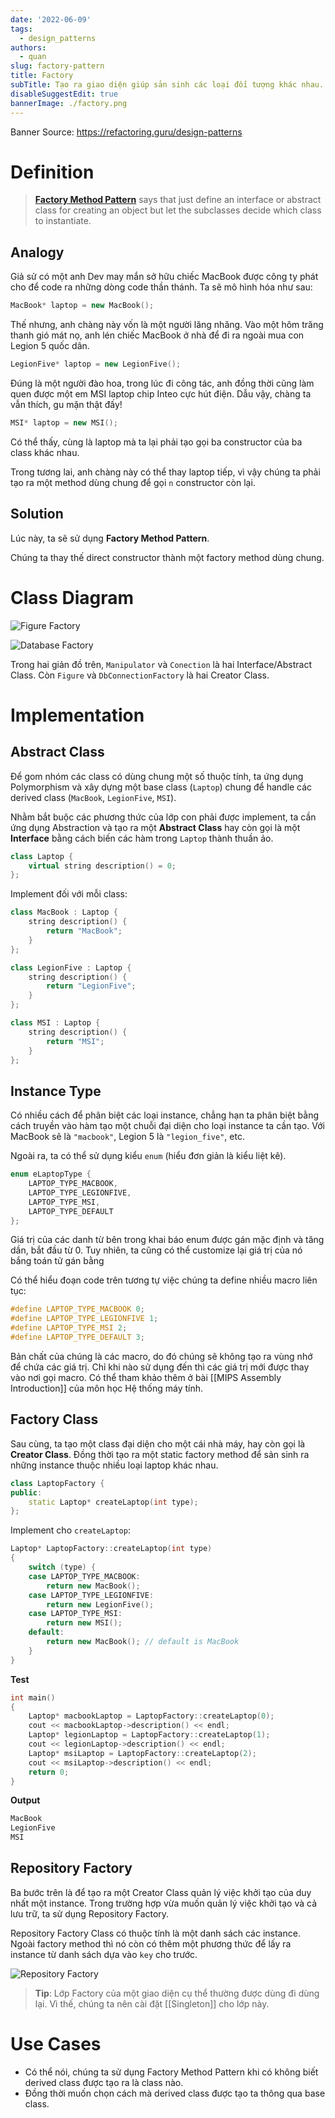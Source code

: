 ```yaml
---
date: '2022-06-09'
tags:
  - design_patterns
authors:
  - quan
slug: factory-pattern
title: Factory
subTitle: Tạo ra giao diện giúp sản sinh các loại đối tượng khác nhau.
disableSuggestEdit: true
bannerImage: ./factory.png
---
```


Banner Source: https://refactoring.guru/design-patterns

# Definition
> [**Factory Method Pattern**](https://en.wikipedia.org/wiki/Factory_method_pattern) says that just define an interface or abstract class for creating an object but let the subclasses decide which class to instantiate.

## Analogy
Giả sử có một anh Dev may mắn sở hữu chiếc MacBook được công ty phát cho để code ra những dòng code thần thánh. Ta sẽ mô hình hóa như sau:

```cpp
MacBook* laptop = new MacBook();
```

Thế nhưng, anh chàng này vốn là một người lăng nhăng. Vào một hôm trăng thanh gió mát nọ, anh lén chiếc MacBook ở nhà để đi ra ngoài mua con Legion 5 quốc dân.

```cpp
LegionFive* laptop = new LegionFive();
```

Đúng là một người đào hoa, trong lúc đi công tác, anh đồng thời cũng làm quen được một em MSI laptop chip Inteo cực hút điện. Dẫu vậy, chàng ta vẫn thích, gu mặn thật đấy!

```cpp
MSI* laptop = new MSI();
```

Có thể thấy, cùng là laptop mà ta lại phải tạo gọi ba constructor của ba class khác nhau.

Trong tương lai, anh chàng này có thể thay laptop tiếp, vì vậy chúng ta phải tạo ra một method dùng chung để gọi `n` constructor còn lại.

## Solution
Lúc này, ta sẽ sử dụng **Factory Method Pattern**. 

Chúng ta thay thế direct constructor thành một factory method dùng chung.

# Class Diagram
![](design_pattern_1.png "Figure Factory")

![](design_pattern_2.png "Database Factory")

Trong hai giản đồ trên, `Manipulator` và `Conection` là hai Interface/Abstract Class. Còn `Figure` và `DbConnectionFactory` là hai Creator Class. 

# Implementation
## Abstract Class
Để gom nhóm các class có dùng chung một số thuộc tính, ta ứng dụng Polymorphism và xây dựng một base class (`Laptop`) chung để handle các derived class (`MacBook`, `LegionFive`, `MSI`).

Nhằm bắt buộc các phương thức của lớp con phải được implement, ta cần ứng dụng Abstraction và tạo ra một **Abstract Class** hay còn gọi là một **Interface** bằng cách biến các hàm trong `Laptop` thành thuần ảo.

```cpp
class Laptop {
	virtual string description() = 0;
};
```

Implement đối với mỗi class:

```cpp
class MacBook : Laptop {
	string description() {
		return "MacBook";
	}
};

class LegionFive : Laptop {
	string description() {
		return "LegionFive";
	}
};

class MSI : Laptop {
	string description() {
		return "MSI";
	}
};
```

## Instance Type
Có nhiều cách để phân biệt các loại instance, chẳng hạn ta phân biệt bằng cách truyền vào hàm tạo một chuỗi đại diện cho loại instance ta cần tạo. Với MacBook sẽ là `"macbook"`, Legion 5 là `"legion_five"`, etc.

Ngoài ra, ta có thể sử dụng kiểu `enum` (hiểu đơn giản là kiểu liệt kê).

```cpp
enum eLaptopType {
	LAPTOP_TYPE_MACBOOK,
	LAPTOP_TYPE_LEGIONFIVE,
	LAPTOP_TYPE_MSI,
	LAPTOP_TYPE_DEFAULT
};
```

Giá trị của các danh từ bên trong khai báo enum được gán mặc định và tăng dần, bắt đầu từ 0. Tuy nhiên, ta cũng có thể customize lại giá trị của nó bắng toán tử gán bằng

Có thể hiểu đoạn code trên tương tự việc chúng ta define nhiều macro liên tục:

```cpp
#define LAPTOP_TYPE_MACBOOK 0;
#define LAPTOP_TYPE_LEGIONFIVE 1;
#define LAPTOP_TYPE_MSI 2;
#define LAPTOP_TYPE_DEFAULT 3; 
```

Bản chất của chúng là các macro, do đó chúng sẽ không tạo ra vùng nhớ để chứa các giá trị. Chỉ khi nào sử dụng đến thì các giá trị mới được thay vào nơi gọi macro. Có thể tham khảo thêm ở bài [[MIPS Assembly Introduction]] của môn học Hệ thống máy tính.

## Factory Class
Sau cùng, ta tạo một class đại diện cho một cái nhà máy, hay còn gọi là **Creator Class**. Đồng thời tạo ra một static factory method để sản sinh ra những instance thuộc nhiều loại laptop khác nhau.

```cpp
class LaptopFactory {
public:
	static Laptop* createLaptop(int type);
};
```

Implement cho `createLaptop`:

```cpp
Laptop* LaptopFactory::createLaptop(int type)
{
	switch (type) {
	case LAPTOP_TYPE_MACBOOK:
		return new MacBook();
	case LAPTOP_TYPE_LEGIONFIVE:
		return new LegionFive();
	case LAPTOP_TYPE_MSI:
		return new MSI();
	default:
		return new MacBook(); // default is MacBook
	}
}
```

**Test**
```cpp
int main()
{
	Laptop* macbookLaptop = LaptopFactory::createLaptop(0);
	cout << macbookLaptop->description() << endl;
	Laptop* legionLaptop = LaptopFactory::createLaptop(1);
	cout << legionLaptop->description() << endl;
	Laptop* msiLaptop = LaptopFactory::createLaptop(2);
	cout << msiLaptop->description() << endl;
	return 0;
}
```

**Output**
```bat
MacBook
LegionFive
MSI
```

## Repository Factory
Ba bước trên là để tạo ra một Creator Class quản lý việc khởi tạo của duy nhất một instance. Trong trường hợp vừa muốn quản lý việc khởi tạo và cả lưu trữ, ta sử dụng Repository Factory. 

Repository Factory Class có thuộc tính là một danh sách các instance. Ngoài factory method thì nó còn có thêm một phương thức để lấy ra instance từ danh sách dựa vào `key` cho trước.

![](design_pattern_3.png "Repository Factory")

> **Tip**: Lớp Factory của một giao diện cụ thể thường được dùng đi dùng lại. Vì thế, chúng ta nên cài đặt [[Singleton]] cho lớp này.

# Use Cases
- Có thể nói, chúng ta sử dụng Factory Method Pattern khi có không biết derived class được tạo ra là class nào. 
- Đồng thời muốn chọn cách mà derived class được tạo ta thông qua base class. 

